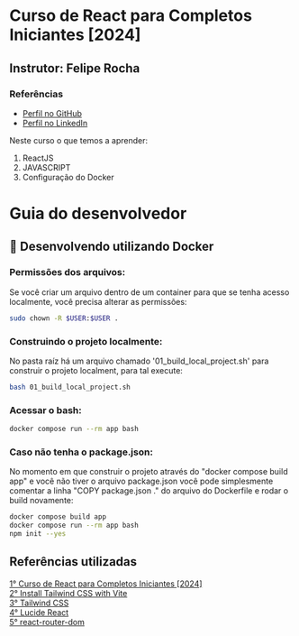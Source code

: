 # Curso de React para Completos Iniciantes [2024]

## Instrutor: Felipe Rocha

### Referências
- [Perfil no GitHub](https://github.com/felipemotarocha)
- [Perfil no LinkedIn](https://www.linkedin.com/in/felipe-rocha-034871172)

Neste curso o que temos a aprender:  

1. ReactJS  
2. JAVASCRIPT  
2. Configuração do Docker  

# Guia do desenvolvedor

## 🐳 Desenvolvendo utilizando Docker

### Permissões dos arquivos:
Se você criar um arquivo dentro de um container para que se tenha acesso localmente, você precisa alterar as permissões:

```sh
sudo chown -R $USER:$USER .
```
### Construindo o projeto localmente:
No pasta raíz há um arquivo chamado '01_build_local_project.sh' para construir o projeto localment, para tal execute:

```sh
bash 01_build_local_project.sh
```

### Acessar o bash:
```sh
docker compose run --rm app bash
```

### Caso não tenha o package.json:
No momento em que construir o projeto através do "docker compose build app" e você não tiver o arquivo package.json você pode simplesmente comentar a linha "COPY package.json ." do arquivo do Dockerfile e rodar o build novamente:

```sh
docker compose build app
docker compose run --rm app bash
npm init --yes
```

## Referências utilizadas
[1° Curso de React para Completos Iniciantes [2024]](https://www.youtube.com/watch?v=2RWsLmu8yVc)  
[2° Install Tailwind CSS with Vite](https://tailwindcss.com/docs/guides/vite)  
[3° Tailwind CSS](https://tailwindcss.com/docs/flex-basis)  
[4° Lucide React](https://lucide.dev/guide/packages/lucide-react)  
[5° react-router-dom](https://www.npmjs.com/package/react-router-dom)  
